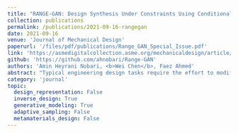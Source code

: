 ```yaml
---
title: "RANGE-GAN: Design Synthesis Under Constraints Using Conditional Generative Adversarial Networks"
collection: publications
permalink: /publications/2021-09-16-rangegan
date: 2021-09-16
venue: 'Journal of Mechanical Design'
paperurl: '/files/pdf/publications/Range_GAN_Special_Issue.pdf'
link: 'https://asmedigitalcollection.asme.org/mechanicaldesign/article/doi/10.1115/1.4052442/1119623/RANGE-GAN-Design-Synthesis-Under-Constraints-Using'
github: 'https://github.com/ahnobari/Range-GAN'
authors: 'Amin Heyrani Nobari, <b>Wei Chen</b>, Faez Ahmed'
abstract: "Typical engineering design tasks require the effort to modify designs iteratively until they meet certain constraints, i.e., performance or attribute requirements. Past work has proposed ways to solve the inverse design problem, where desired designs are directly generated from specified requirements, thus avoid the trial and error process. Among those approaches, the conditional deep generative model shows great potential since 1) it works for complex high-dimensional designs and 2) it can generate multiple alternative designs given any condition. In this work, we propose a conditional deep generative model, Range-GAN, to achieve automatic design synthesis subject to range constraints. The proposed model addresses the sparse conditioning issue in data-driven inverse design problems by introducing a label-aware self-augmentation approach. We also propose a new uniformity loss to ensure generated designs evenly cover the given requirement range. Through a real-world example of constrained 3D shape generation, we show that the label-aware self-augmentation leads to an average improvement of 14% on the constraint satisfaction for generated 3D shapes, and the uniformity loss leads to a 125% average increase on the uniformity of generated shapes' attributes. This work laid the foundation for data-driven inverse design problems where we consider range constraints and there are sparse regions in the condition space."
category: 'journal'
topic: 
  design_representation: False
  inverse_design: True
  generative_modeling: True
  adaptive_sampling: False
  metamaterials_design: False
---
```

